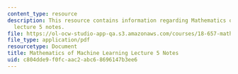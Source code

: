 ```yaml
---
content_type: resource
description: This resource contains information regarding Mathematics of machine learning
  lecture 5 notes.
file: https://ol-ocw-studio-app-qa.s3.amazonaws.com/courses/18-657-mathematics-of-machine-learning-fall-2015/c804dde9f0fcaac2abc68696147b3ee6_MIT18_657F15_L5.pdf
file_type: application/pdf
resourcetype: Document
title: Mathematics of Machine Learning Lecture 5 Notes
uid: c804dde9-f0fc-aac2-abc6-8696147b3ee6
---
```

